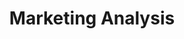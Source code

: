 ---
title: Marketing Analysis
content: Lorem ipsum dolor sit amet, consectetur adipiscing elit, sed do eiusmod tempor incididunt ut labore et dolore.
---